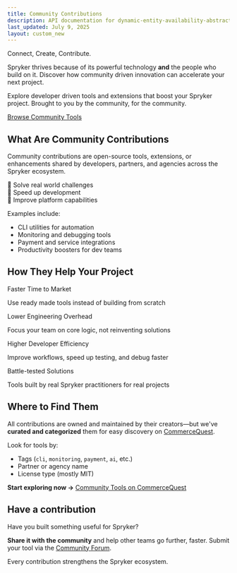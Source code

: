 ```yaml
---
title: Community Contributions
description: API documentation for dynamic-entity-availability-abstracts.
last_updated: July 9, 2025
layout: custom_new
---
```

<div class="community-hero">
  <p class="header-title">Connect, Create, Contribute.</p>
  <p>Spryker thrives because of its powerful technology <strong>and</strong> the people who build on it. Discover how community driven innovation can accelerate your next project.</p>
  <p>Explore developer driven tools and extensions that boost your Spryker project. Brought to you by the community, for the community.</p>
  <a class="hero-cta" href="#">Browse Community Tools</a>
</div>


## What Are Community Contributions

Community contributions are open-source tools, extensions, or enhancements shared by developers, partners, and agencies across the Spryker ecosystem.

🔹 Solve real world challenges  
🔹 Speed up development  
🔹 Improve platform capabilities  

Examples include:
- CLI utilities for automation
- Monitoring and debugging tools
- Payment and service integrations
- Productivity boosters for dev teams


## How They Help Your Project

<div class="grid_container">
  <div class="content_card">
    <div class="content_column">
      <div class="content_icon">
      </div>
    </div>
    <div class="content_column">
      <p class="content_title">Faster Time to Market</p>
      <p class="content_text">Use ready made tools instead of building from scratch</p>
    </div>
  </div>
  <div class="content_card">
    <div class="content_column">
      <div class="content_icon">
      </div>
    </div>
    <div class="content_column">
      <p class="content_title">Lower Engineering Overhead</p>
      <p class="content_text">Focus your team on core logic, not reinventing solutions</p>
    </div>
  </div>
  <div class="content_card">
    <div class="content_column">
      <div class="content_icon">
      </div>
    </div>
    <div class="content_column">
      <p class="content_title">Higher Developer Efficiency</p>
      <p class="content_text">Improve workflows, speed up testing, and debug faster</p>
    </div>
  </div>
  <div class="content_card">
    <div class="content_column">
      <div class="content_icon">
      </div>
    </div>
    <div class="content_column">
      <p class="content_title">Battle-tested Solutions</p>
      <p class="content_text">Tools built by real Spryker practitioners for real projects</p>
    </div>
  </div>
</div>


## Where to Find Them

All contributions are owned and maintained by their creators—but we've **curated and categorized** them for easy discovery on [CommerceQuest](https://commercequest.space/community-tools/).

Look for tools by:
- Tags (`cli`, `monitoring`, `payment`, `ai`, etc.)
- Partner or agency name
- License type (mostly MIT)

**Start exploring now →** [Community Tools on CommerceQuest](https://commercequest.space/community-tools/)


## Have a contribution

Have you built something useful for Spryker?

**Share it with the community** and help other teams go further, faster. Submit your tool via the [Community Forum](https://commercequest.space/).

Every contribution strengthens the Spryker ecosystem.